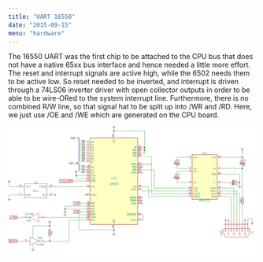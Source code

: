 ```yaml
---
title: "UART 16550"
date: "2015-09-15"
menu: "hardware"
---
```


The 16550 UART was the first chip to be attached to the CPU bus that does not have a native 65xx bus interface and hence needed a little more effort. The reset and interrupt signals are active high, while the 6502 needs them to be active low. So reset needed to be inverted, and interrupt is driven through a 74LS06 inverter driver with open collector outputs in order to be able to be wire-ORed to the system interrupt line. Furthermore, there is no combined R/W line, so that signal hat to be split up into /WR and /RD. Here, we just use /OE and /WE which are generated on the CPU board.

![io_uart](images/io_uart.png)
